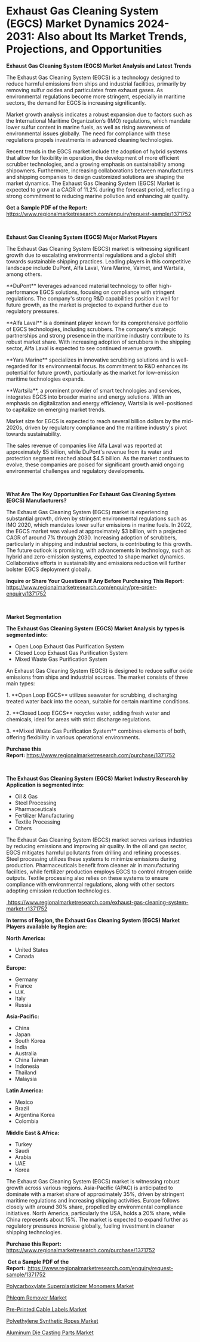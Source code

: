<p><h1>Exhaust Gas Cleaning System (EGCS) Market Dynamics 2024-2031: Also about Its Market Trends, Projections, and Opportunities</h1></p><p><strong>Exhaust Gas Cleaning System (EGCS) Market Analysis and Latest Trends</strong></p>
<p><p>The Exhaust Gas Cleaning System (EGCS) is a technology designed to reduce harmful emissions from ships and industrial facilities, primarily by removing sulfur oxides and particulates from exhaust gases. As environmental regulations become more stringent, especially in maritime sectors, the demand for EGCS is increasing significantly. </p><p>Market growth analysis indicates a robust expansion due to factors such as the International Maritime Organization’s (IMO) regulations, which mandate lower sulfur content in marine fuels, as well as rising awareness of environmental issues globally. The need for compliance with these regulations propels investments in advanced cleaning technologies. </p><p>Recent trends in the EGCS market include the adoption of hybrid systems that allow for flexibility in operation, the development of more efficient scrubber technologies, and a growing emphasis on sustainability among shipowners. Furthermore, increasing collaborations between manufacturers and shipping companies to design customized solutions are shaping the market dynamics. The Exhaust Gas Cleaning System (EGCS) Market is expected to grow at a CAGR of 11.2% during the forecast period, reflecting a strong commitment to reducing marine pollution and enhancing air quality.</p></p>
<p><strong>Get a Sample PDF of the Report:&nbsp;</strong> <a href="https://www.regionalmarketresearch.com/enquiry/request-sample/1371752">https://www.regionalmarketresearch.com/enquiry/request-sample/1371752</a></p>
<p>&nbsp;</p>
<p><strong>Exhaust Gas Cleaning System (EGCS) Major Market Players</strong></p>
<p><p>The Exhaust Gas Cleaning System (EGCS) market is witnessing significant growth due to escalating environmental regulations and a global shift towards sustainable shipping practices. Leading players in this competitive landscape include DuPont, Alfa Laval, Yara Marine, Valmet, and Wartsila, among others.</p><p>**DuPont** leverages advanced material technology to offer high-performance EGCS solutions, focusing on compliance with stringent regulations. The company's strong R&D capabilities position it well for future growth, as the market is projected to expand further due to regulatory pressures.</p><p>**Alfa Laval** is a dominant player known for its comprehensive portfolio of EGCS technologies, including scrubbers. The company's strategic partnerships and strong presence in the maritime industry contribute to its robust market share. With increasing adoption of scrubbers in the shipping sector, Alfa Laval is expected to see continued revenue growth.</p><p>**Yara Marine** specializes in innovative scrubbing solutions and is well-regarded for its environmental focus. Its commitment to R&D enhances its potential for future growth, particularly as the market for low-emission maritime technologies expands.</p><p>**Wartsila**, a prominent provider of smart technologies and services, integrates EGCS into broader marine and energy solutions. With an emphasis on digitalization and energy efficiency, Wartsila is well-positioned to capitalize on emerging market trends.</p><p>Market size for EGCS is expected to reach several billion dollars by the mid-2020s, driven by regulatory compliance and the maritime industry's pivot towards sustainability. </p><p>The sales revenue of companies like Alfa Laval was reported at approximately $5 billion, while DuPont's revenue from its water and protection segment reached about $4.5 billion. As the market continues to evolve, these companies are poised for significant growth amid ongoing environmental challenges and regulatory developments.</p></p>
<p>&nbsp;</p>
<p><strong>What Are The Key Opportunities For Exhaust Gas Cleaning System (EGCS) Manufacturers?</strong></p>
<p><p>The Exhaust Gas Cleaning System (EGCS) market is experiencing substantial growth, driven by stringent environmental regulations such as IMO 2020, which mandates lower sulfur emissions in marine fuels. In 2022, the EGCS market was valued at approximately $3 billion, with a projected CAGR of around 7% through 2030. Increasing adoption of scrubbers, particularly in shipping and industrial sectors, is contributing to this growth. The future outlook is promising, with advancements in technology, such as hybrid and zero-emission systems, expected to shape market dynamics. Collaborative efforts in sustainability and emissions reduction will further bolster EGCS deployment globally.</p></p>
<p><strong>Inquire or Share Your Questions If Any Before Purchasing This Report:</strong> <a href="https://www.regionalmarketresearch.com/enquiry/pre-order-enquiry/1371752">https://www.regionalmarketresearch.com/enquiry/pre-order-enquiry/1371752</a></p>
<p>&nbsp;</p>
<p><strong>Market Segmentation</strong></p>
<p><strong>The Exhaust Gas Cleaning System (EGCS) Market Analysis by types is segmented into:</strong></p>
<p><ul><li>Open Loop Exhaust Gas Purification System</li><li>Closed Loop Exhaust Gas Purification System</li><li>Mixed Waste Gas Purification System</li></ul></p>
<p><p>An Exhaust Gas Cleaning System (EGCS) is designed to reduce sulfur oxide emissions from ships and industrial sources. The market consists of three main types: </p><p>1. **Open Loop EGCS** utilizes seawater for scrubbing, discharging treated water back into the ocean, suitable for certain maritime conditions. </p><p>2. **Closed Loop EGCS** recycles water, adding fresh water and chemicals, ideal for areas with strict discharge regulations. </p><p>3. **Mixed Waste Gas Purification System** combines elements of both, offering flexibility in various operational environments.</p></p>
<p><strong>Purchase this Report:&nbsp;</strong><a href="https://www.regionalmarketresearch.com/purchase/1371752">https://www.regionalmarketresearch.com/purchase/1371752</a></p>
<p>&nbsp;</p>
<p><strong>The Exhaust Gas Cleaning System (EGCS) Market Industry Research by Application is segmented into:</strong></p>
<p><ul><li>Oil & Gas</li><li>Steel Processing</li><li>Pharmaceuticals</li><li>Fertilizer Manufacturing</li><li>Textile Processing</li><li>Others</li></ul></p>
<p><p>The Exhaust Gas Cleaning System (EGCS) market serves various industries by reducing emissions and improving air quality. In the oil and gas sector, EGCS mitigates harmful pollutants from drilling and refining processes. Steel processing utilizes these systems to minimize emissions during production. Pharmaceuticals benefit from cleaner air in manufacturing facilities, while fertilizer production employs EGCS to control nitrogen oxide outputs. Textile processing also relies on these systems to ensure compliance with environmental regulations, along with other sectors adopting emission reduction technologies.</p></p>
<p><a href="https://www.regionalmarketresearch.com/exhaust-gas-cleaning-system-market-r1371752">&nbsp;https://www.regionalmarketresearch.com/exhaust-gas-cleaning-system-market-r1371752</a></p>
<p><strong>In terms of Region, the Exhaust Gas Cleaning System (EGCS) Market Players available by Region are:</strong></p>
<p>
    <p> <strong> North America: </strong>
        <ul>
            <li>United States</li>
            <li>Canada</li>
        </ul>
        </p> 
    <p> <strong> Europe: </strong>
        <ul>
            <li>Germany</li>
            <li>France</li>
            <li>U.K.</li>
            <li>Italy</li>
            <li>Russia</li>
        </ul>
        </p> 
    <p> <strong> Asia-Pacific: </strong>
        <ul>
            <li>China</li>
            <li>Japan</li>
            <li>South Korea</li>
            <li>India</li>
            <li>Australia</li>
            <li>China Taiwan</li>
            <li>Indonesia</li>
            <li>Thailand</li>
            <li>Malaysia</li>
        </ul>
        </p> 
    <p> <strong> Latin America: </strong>
        <ul>
            <li>Mexico</li>
            <li>Brazil</li>
            <li>Argentina Korea</li>
            <li>Colombia</li>
        </ul>
        </p> 
    <p> <strong> Middle East & Africa: </strong>
        <ul>
            <li>Turkey</li>
            <li>Saudi</li>
            <li>Arabia</li>
            <li>UAE</li>
            <li>Korea</li>
        </ul>
    </p>
    </p>
<p><p>The Exhaust Gas Cleaning System (EGCS) market is witnessing robust growth across various regions. Asia-Pacific (APAC) is anticipated to dominate with a market share of approximately 35%, driven by stringent maritime regulations and increasing shipping activities. Europe follows closely with around 30% share, propelled by environmental compliance initiatives. North America, particularly the USA, holds a 20% share, while China represents about 15%. The market is expected to expand further as regulatory pressures increase globally, fueling investment in cleaner shipping technologies.</p></p>
<p><strong>Purchase this Report: </strong><a href="https://www.regionalmarketresearch.com/purchase/1371752">https://www.regionalmarketresearch.com/purchase/1371752</a></p>
<p>&nbsp;<strong>Get a Sample PDF of the Report:&nbsp;&nbsp;</strong><a href="https://www.regionalmarketresearch.com/enquiry/request-sample/1371752">https://www.regionalmarketresearch.com/enquiry/request-sample/1371752</a></p>
<p><strong></strong></p>
<p><p><a href="https://medium.com/@jackieletyffler6766766/polycarboxylate-superplasticizer-monomers-market-trends-a-detailed-study-of-its-market-abe369fa1c1a">Polycarboxylate Superplasticizer Monomers Market</a></p><p><a href="https://www.linkedin.com/pulse/insights-phlegm-remover-industry-market-financial-status-fwsoe?trackingId=6WVEDwXXSmSv%2BO%2F7zmsrqA%3D%3D">Phlegm Remover Market</a></p><p><a href="https://issuu.com/reportprime-2/docs/pre-printed-cable-labels-market-siz_4d313c29f269e0">Pre-Printed Cable Labels Market</a></p><p><a href="https://issuu.com/reportprime-2/docs/polyethylene-synthetic-ropes-market_0b4916c1a6f90d">Polyethylene Synthetic Ropes Market</a></p><p><a href="https://www.linkedin.com/pulse/comprehensive-look-product-type-vacuum-die-castingpressure-ejbdc?trackingId=3dQa598vRXmjjpctdyHJeQ%3D%3D">Aluminum Die Casting Parts Market</a></p></p>